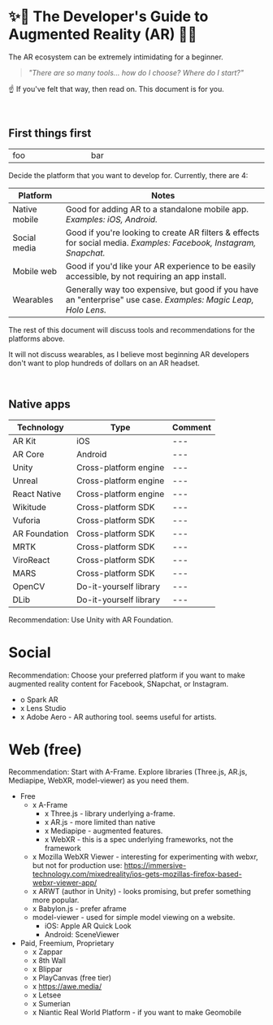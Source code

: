 # ✨📱 The Developer's Guide to Augmented Reality (AR) 📱✨

The AR ecosystem can be extremely intimidating for a beginner.

> _"There are so many tools... how do I choose? Where do I start?"_

☝️ If you've felt that way, then read on. This document is for you.

<br />

## First things first

<table>
	<tr>
	<td width="200">
	foo
	</td>
	<td width="500">
	bar
	</td>
	</tr>
</table>

Decide the platform that you want to develop for. Currently, there are 4:

| Platform                                                         | Notes |
| ---                                                              | --- |
| Native mobile                            | Good for adding AR to a standalone mobile app.<br />*Examples: iOS, Android.* |
| Social media            | Good if you're looking to create AR filters & effects for social media. *Examples: Facebook, Instagram, Snapchat.* |
| Mobile web                                                   | Good if you'd like your AR experience to be easily accessible, by not requiring an app install. |
| Wearables                       | Generally way too expensive, but good if you have an "enterprise" use case. *Examples: Magic Leap, Holo Lens.* |

The rest of this document will discuss tools and recommendations for the platforms above.

It will not discuss wearables, as I believe most beginning AR developers don't want to plop hundreds of dollars on an AR headset.

<br />

## Native apps

| Technology | Type | Comment
| --- | --- | --- |
| AR Kit | iOS | --- |
| AR Core | Android | --- |
| Unity | Cross-platform engine | --- |
| Unreal | Cross-platform engine | --- |
| React Native | Cross-platform engine | --- |
| Wikitude | Cross-platform SDK | --- |
| Vuforia | Cross-platform SDK | --- |
| AR Foundation | Cross-platform SDK | --- |
| MRTK | Cross-platform SDK | --- |
| ViroReact | Cross-platform SDK | --- |
| MARS | Cross-platform SDK | --- |
| OpenCV | Do-it-yourself library | --- |
| DLib | Do-it-yourself library | --- |

Recommendation: Use Unity with AR Foundation.

# Social

Recommendation: Choose your preferred platform if you want to make augmented reality content for Facebook, SNapchat, or Instagram.

- o Spark AR
- x Lens Studio
- x Adobe Aero - AR authoring tool. seems useful for artists.

# Web (free)

Recommendation: Start with A-Frame. Explore libraries (Three.js, AR.js, Mediapipe, WebXR, model-viewer) as you need them.

- Free
	- x A-Frame
		- x Three.js - library underlying a-frame.
		- x AR.js - more limited than native
		- x Mediapipe - augmented features.
		- x WebXR - this is a spec underlying frameworks, not the framework
	- x Mozilla WebXR Viewer - interesting for experimenting with webxr, but not for production use: https://immersive-technology.com/mixedreality/ios-gets-mozillas-firefox-based-webxr-viewer-app/
	- x ARWT (author in Unity) - looks promising, but prefer something more popular.
	- x Babylon.js - prefer aframe
	- model-viewer - used for simple model viewing on a website.
		- iOS: Apple AR Quick Look
		- Android: SceneViewer
- Paid, Freemium, Proprietary
	- x Zappar
	- x 8th Wall
	- x Blippar
	- x PlayCanvas (free tier)
	- x https://awe.media/
	- x Letsee
	- x Sumerian
	- x Niantic Real World Platform - if you want to make Geomobile

